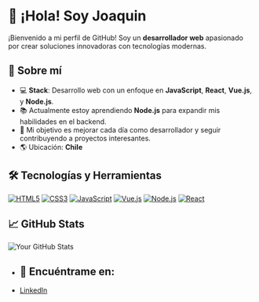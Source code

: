 # 👋 ¡Hola! Soy Joaquin 

¡Bienvenido a mi perfil de GitHub! Soy un **desarrollador web** apasionado por crear soluciones innovadoras con tecnologías modernas.

## 🚀 Sobre mí
- 💻 **Stack**: Desarrollo web con un enfoque en **JavaScript**, **React**, **Vue.js**, y **Node.js**.
- 📚 Actualmente estoy aprendiendo **Node.js** para expandir mis habilidades en el backend.
- 🎯 Mi objetivo es mejorar cada día como desarrollador y seguir contribuyendo a proyectos interesantes.
- 🌎 Ubicación: **Chile**

## 🛠️ Tecnologías y Herramientas

[![HTML5](https://img.shields.io/badge/-HTML5-E34F26?logo=html5&logoColor=fff)](https://developer.mozilla.org/en-US/docs/Web/HTML)
[![CSS3](https://img.shields.io/badge/-CSS3-1572B6?logo=css3&logoColor=fff)](https://developer.mozilla.org/en-US/docs/Web/CSS)
[![JavaScript](https://img.shields.io/badge/-JavaScript-F7DF1E?logo=javascript&logoColor=000)](https://developer.mozilla.org/en-US/docs/Web/JavaScript)
[![Vue.js](https://img.shields.io/badge/-Vue.js-4FC08D?logo=vue.js&logoColor=fff)](https://vuejs.org/)
[![Node.js](https://img.shields.io/badge/-Node.js-339933?logo=node.js&logoColor=fff)](https://nodejs.org/)
[![React](https://img.shields.io/badge/-React-61DAFB?logo=react&logoColor=000)](https://reactjs.org/)

## 📈 GitHub Stats

![Your GitHub Stats](https://github-readme-stats.vercel.app/api?username=Juakoo2103&show_icons=true&theme=radical)

- ## 🔗 Encuéntrame en:
- <a href="https://www.linkedin.com/in/joaquingonzalezjs" target="_blank">LinkedIn</a>


